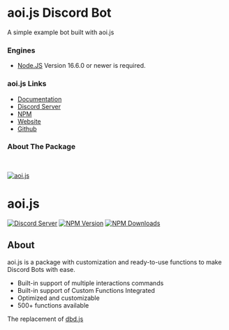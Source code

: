 # aoi.js Discord Bot
A simple example bot built with aoi.js

### Engines
* [Node.JS](https://node.js.org/) Version 16.6.0 or newer is required.

### aoi.js Links
* [Documentation](https://aoi.leref.ga)
* [Discord Server](https://aoi.js.org/invite)
* [NPM](https://npmjs.com/package/aoi.js)
* [Website](https://aoi.js.org)
* [Github](https://github.com/aoijs/aoi.js)

### About The Package
 <br />
    <p>
    <a href="https://aoi.leref.ga"><img src="https://aoi.js.org/assets/images/aoijs-new.png" alt="aoi.js" /></a>
  </p>

# aoi.js
[![Discord Server](https://img.shields.io/discord/773352845738115102?color=5865F2&logo=discord&logoColor=white)](https://aoi.js.org/invite)
[![NPM Version](https://img.shields.io/npm/v/aoi.js.svg?maxAge=3600)](https://www.npmjs.com/package/aoi.js)
[![NPM Downloads](https://img.shields.io/npm/dt/aoi.js.svg?maxAge=3600)](https://www.npmjs.com/package/aoi.js)

## About
aoi.js is a package with customization and ready-to-use functions to make Discord Bots with ease.

- Built-in support of multiple interactions commands
- Built-in support of Custom Functions Integrated
- Optimized and customizable
- 500+ functions available

The replacement of [dbd.js](https://www.npmjs.com/package/dbd.js)

